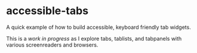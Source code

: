 # accessible-tabs
A quick example of how to build accessible, keyboard friendly tab widgets.

This is a _work in progress_ as I explore tabs, tablists, and tabpanels with various screenreaders and browsers.
